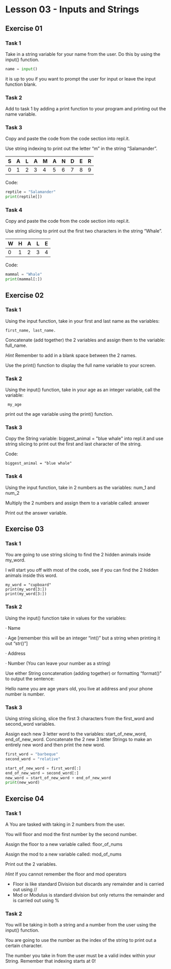 # Lesson 03 - Inputs and Strings

## Exercise 01

### Task 1

Take in a string variable for your name from the user. Do this by using the input() function.

```python
name = input()
```

it is up to you if you want to prompt the user for input or leave the input function blank.

### Task 2

Add to task 1 by adding a print function to your program and printing out the name variable.

### Task 3

Copy and paste the code from the code section into repl.it.

Use string indexing to print out the letter “m” in the string “Salamander”.

| S    | A    | L    | A    | M    | A    | N    | D    | E    | R    |
| ---- | ---- | ---- | ---- | ---- | ---- | ---- | ---- | ---- | ---- |
| 0    | 1    | 2    | 3    | 4    | 5    | 6    | 7    | 8    | 9    |

Code:

```python
reptile = "Salamander"
print(reptile[]) 
```

### Task 4

Copy and paste the code from the code section into repl.it.

Use string slicing to print out the first two characters in the string “Whale”.

| W    | H    | A    | L    | E    |
| ---- | ---- | ---- | ---- | ---- |
| 0    | 1    | 2    | 3    | 4    |

Code:

```python
mammal = "Whale"
print(mammal[:]) 
```

## Exercise 02

### Task 1

Using the input function, take in your first and last name as the variables:

```
first_name, last_name.
```

Concatenate (add together) the 2 variables and assign them to the variable: full_name.

*Hint* Remember to add in a blank space between the 2 names.

Use the print() function to display the full name variable to your screen.

### Task 2

Using the input() function, take in your age as an integer variable, call the variable:

```
 my_age
```

print out the age variable using the print() function.

### Task 3

Copy the String variable: biggest_animal = "blue whale" into repl.it and use string slicing to print out the first and last character of the string.

Code:

```
biggest_animal = "blue whale" 
```

### Task 4

Using the input function, take in 2 numbers as the variables: num_1 and num_2

Multiply the 2 numbers and assign them to a variable called: answer

Print out the answer variable.

## Exercise 03

### Task 1

You are going to use string slicing to find the 2 hidden animals inside my_word.

I will start you off with most of the code, see if you can find the 2 hidden animals inside this word.

```
my_word = "cupboard"
print(my_word[3:])
print(my_word[3:])
```

### Task 2

Using the input() function take in values for the variables:

·    Name

·    Age [remember this will be an integer “int()” but a string when printing it out “str()”]

·    Address

·    Number (You can leave your number as a string)

Use either String concatenation (adding together) or formatting “format()” to output the sentence:

Hello name you are age years old, you live at address and your phone number is number.

### Task 3

Using string slicing, slice the first 3 characters from the first_word and second_word variables.

Assign each new 3 letter word to the variables: start_of_new_word, end_of_new_word. Concatenate the 2 new 3 letter Strings to make an entirely new word and then print the new word.

```python
first_word = "barbeque"
second_word = "relative"

start_of_new_word = first_word[:]
end_of_new_word = second_word[:]
new_word = start_of_new_word + end_of_new_word
print(new_word)
```

## Exercise 04

### Task 1

A You are tasked with taking in 2 numbers from the user.

You will floor and mod the first number by the second number.

Assign the floor to a new variable called: floor_of_nums

Assign the mod to a new variable called: mod_of_nums

Print out the 2 variables.

*Hint* If you cannot remember the floor and mod operators

- Floor is like standard Division but discards any remainder and is carried out using //
- Mod or Modulus is standard division but only returns the remainder and is carried out using %

### Task 2

You will be taking in both a string and a number from the user using the input() function.

You are going to use the number as the index of the string to print out a certain character.

The number you take in from the user must be a valid index within your String. Remember that indexing starts at 0!
